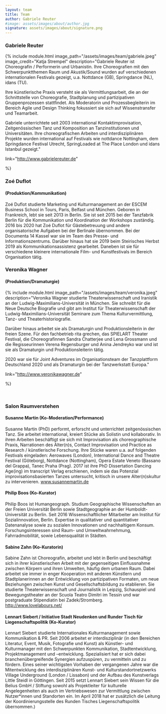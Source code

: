 ```yaml
---
layout: team
title: Team
author: Gabriele Reuter
#image: assets/images/about/author.jpg
signature: assets/images/about/signature.png
---
```


### Gabriele Reuter
{% 
include module.html 
image_path="/assets/images/team/gabriele.jpeg" 
image_credit="Katja Strempel" 
description="Gabriele Reuter ist Choreografin / Performerin und Urbanistin. Ihre Choreografien mit den Schwerpunktthemen Raum und Akustik/Sound wurden auf verschiedenen internationalen Festivals gezeigt, u.a. Nottdance (GB), Springdance (NL), idans (TU). 

Ihre künstlerische Praxis versteht sie als Vermittlungsarbeit, die an der Schnittstelle von Choreografie, Stadtplanung und partizipativen Gruppenprozessen stattfindet. Als Moderatorin und Prozessbegleiterin im Bereich Agile und Design Thinking fokussiert sie sich auf  Wissenstransfer und Teamarbeit. 

Gabriele unterrichtete seit 2003 international Kontaktimprovisation, Zeitgenössischen Tanz und Komposition an Tanzinstitutionen und Universitäten. Ihre choreografischen Arbeiten und interdisziplinären Projekte wurden international auf Festivals wie nottdance Nottingham, dem Springdance Festival Utrecht, SpringLoaded at The Place London und idans Istanbul gezeigt."

link="http://www.gabrielereuter.de" 

%}


### Zoé Duflot
#### (Produktion/Kommunikation)
Zoé Duflot studierte Marketing und Kulturmanagement an der ESCEM Business School in Tours, Paris, Belfast und München. Geboren in Frankreich, lebt sie seit 2013 in Berlin. Sie ist seit 2015 bei der Tanzfabrik Berlin für die Kommunikation und Koordination der Workshops zuständig. 2016 bis 2020 hat Zoé Duflot für Gästebetreuung und andere organisatorische Aufgaben bei der Berlinale übernommen. Bei der Documenta 14 Kassel war sie im Team des Presse- und Informationszentrums. Darüber hinaus hat sie 2019 beim Steirisches Herbst 2019 als Kommunikationsassistenz gearbeitet. Daneben ist sie für verschiedene kleinere internationale Film- und Kunstfestivals im Bereich Organisation tätig.  

### Veronika Wagner
#### (Produktion/Dramaturgie)

{% 
include module.html 
image_path="/assets/images/team/veronika.jpeg" 
description="Veronika Wagner studierte Theaterwissenschaft und Iranistik an der Ludwig-Maximilians-Universität in München. Sie schreibt für die Neue Deutsche Biografie und gibt am Institut für Theaterwissenschaft der Ludwig-Maximilians-Universität Seminare zum Thema Kulturvermittlung, Tanz- und Theaterhistoriografie. 

Darüber hinaus arbeitet sie als Dramaturgin und Produktionsleiterin in der freien Szene. Für den fachbetrieb rita grechen, das SPIELART Theater Festival, die Choreografinnen Sandra Chatterjee und Lena Grossmann und die Regisseurinnen Verena Regensburger und Anina Jendreyko war und ist sie als Dramaturgin und Produktionsleiterin tätig. 

2020 war sie für Joint Adventures im Organisationsteam der Tanzplattform Deutschland 2020 und als Dramaturgin bei der Tanzwerkstatt Europa." 

link="http://www.veronikawagner.de"

%}


<br>

### Salon Raumverstehen 
#### Susanne Martin (Ko-Moderation/Performance)
Susanne Martin (PhD) performt, erforscht und unterrichtet zeitgenössischen Tanz. Sie arbeitet international, kreiert Stücke als Solistin und kollaborativ. In ihren Arbeiten beschäftigt sie sich mit Improvisation als choreographische Praxis, Narrationen des Alter(n)s, Contact Improvisation und Practice as Research / künstlerische Forschung. Ihre Stücke waren u.a. auf folgenden Festivals eingeladen: Aerowaves (London), International Dance and Theatre Festival (Göteborg), Nottdance (Nottingham), Opera Estate Veneto (Bassano del Grappa), Tanec Praha (Prag). 2017 ist ihre PhD Dissertation Dancing Age(ing) im transcript Verlag erschienen, indem sie das Potenzial improvisationsbasierten Tanzes untersucht, kritisch in unsere Alter(n)skultur zu intervenieren. www.susannemartin.de

#### Philip Boos (Ko-Kurator)
Philip Boos ist Humangeograph. Studium Geographische Wissenschaften an der Freien Universität Berlin sowie Stadtgeographie an der Humboldt-Universität zu Berlin. Seit 2016 Wissenschaftlicher Mitarbeiter am Institut für Sozialinnovation, Berlin. Expertise in qualitativer und quantitativer Datenanalyse sowie zu sozialen Innovationen und nachhaltigem Konsum. Forschungsinteressen sind Raum- und Umweltwahrnehmung, Fahrradmobilität, sowie Lebensqualität in Städten.

#### Sabine Zahn (Ko-Kuratorin)
Sabine Zahn ist Choreografin, arbeitet und lebt in Berlin und beschäftigt sich in ihrer künstlerischen Arbeit mit der gegenseitigen Einflussnahme zwischen Körpern und ihren Umwelten, häufig dem urbanen Raum. Dabei arbeitet sie immer in enger Kooperation mit anderen Künstlern und Stadtplanerinnen an der Entwicklung von partizipativen Formaten, um neue Beziehungen zwischen Kunst und Gesellschaftsbildung zu etablieren. Sie studierte Theaterwissenschaft und Journalistik in Leipzig, Schauspiel und Bewegungstheater an der Scuola Teatro Dimitri im Tessin und war postgraduate Stipendiatin bei Zadek/Stromberg. http://www.lovelabours.net/

#### Lennart Siebert / Initiative Stadt Neudenken und Runder Tisch für Liegenschaftspolitik (Ko-Kurator)
Lennart Siebert studierte Internationales Kulturmanagement sowie Kommunikation & PR. Seit 2006 arbeitet er interdisziplinär (in den Bereichen Literatur, Event, Musik, Fotografie und Kunst) als Künstler- und Kulturmanager mit den Schwerpunkten Kommunikation, Stadtentwicklung, Projektmanagement und –entwicklung. Spezialisiert hat er sich dabei branchenübergreifende Synergien aufzuspüren, zu vermitteln und zu fördern. Eines seiner wichtigsten Vorhaben der vergangenen Jahre war die Mitentwicklung des interdisziplinären Kunst- und Kulturstandortnetzwerks Village Underground (London / Lissabon) und der Aufbau des Kunstverlags Little Steidl in Göttingen. Seit 2015 setzt Lennart Siebert sein Wissen für die Belius GmbH / Stiftung sowohl als Projektleiter für kulturelle Angelegenheiten als auch im Vertriebswesen zur Vermittlung zwischen Nutzer*innen und Standorten ein. Im April 2018 hat er zusätzlich die Leitung der Koordinierungsstelle des Runden Tisches Liegenschaftspolitik übernommen.)
